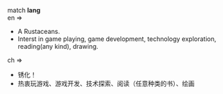 match **lang**  
en =>
* A Rustaceans.  
* Interst in game playing, game development, technology exploration, reading(any kind), drawing.

ch =>
* 锈化！  
* 热衷玩游戏、游戏开发、技术探索、阅读（任意种类的书）、绘画  